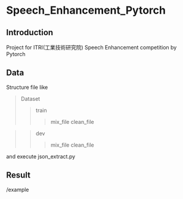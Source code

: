 # Speech_Enhancement_Pytorch

## Introduction

Project for ITRI(工業技術研究院) Speech Enhancement competition by Pytorch

## Data

Structure file like
>Dataset
>>train
>>>mix_file
>>>clean_file

>>dev
>>>mix_file
>>>clean_file

and execute json_extract.py

## Result

/example
